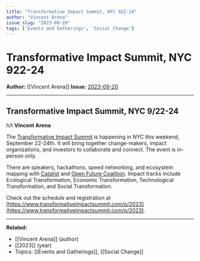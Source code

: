 ```yaml
---
title: "Transformative Impact Summit, NYC 922-24"
author: "Vincent Arena"
issue_slug: "2023-09-20"
tags: ['Events and Gatherings', 'Social Change']
---
```


# Transformative Impact Summit, NYC 922-24

**Author:** [[Vincent Arena]]
**Issue:** [2023-09-20](https://plex.collectivesensecommons.org/2023-09-20/)

---

## Transformative Impact Summit, NYC 9/22-24
h/t **Vincent Arena**

The [Transformative Impact Summit](https://www.transformativeimpactsummit.com/p/2023) is happening in NYC this weekend, September 22-24th. It will bring together change-makers, impact organizations, and
investors to collaborate and connect. The event is in-person only.

There are speakers, hackathons, speed networking, and ecosystem mapping with [Catalist](https://www.catalist.network/) and [Open Future Coalition](https://www.openfuturecoalition.org/). Impact tracks include Ecological Transformation, Economic Transformation, Technological Transformation, and Social Transformation.

Check out the schedule and registration at [https://www.transformativeimpactsummit.com/p/2023](https://www.transformativeimpactsummit.com/p/2023).

---

**Related:**
- [[Vincent Arena]] (author)
- [[2023]] (year)
- Topics: [[Events and Gatherings]], [[Social Change]]

